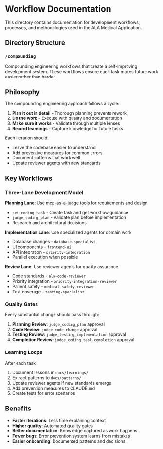 # Workflow Documentation

This directory contains documentation for development workflows, processes, and methodologies used in the ALA Medical Application.

## Directory Structure

### `/compounding`
Compounding engineering workflows that create a self-improving development system. These workflows ensure each task makes future work easier rather than harder.

## Philosophy

The compounding engineering approach follows a cycle:
1. **Plan it out in detail** - Thorough planning prevents rework
2. **Do the work** - Execute with quality and documentation
3. **Make sure it works** - Validate through multiple lenses
4. **Record learnings** - Capture knowledge for future tasks

Each iteration should:
- Leave the codebase easier to understand
- Add preventive measures for common errors
- Document patterns that work well
- Update reviewer agents with new standards

## Key Workflows

### Three-Lane Development Model

**Planning Lane**: Use mcp-as-a-judge tools for requirements and design
- `set_coding_task` - Create task and get workflow guidance
- `judge_coding_plan` - Validate plan before implementation
- Research and architectural decisions

**Implementation Lane**: Use specialized agents for domain work
- Database changes - `database-specialist`
- UI components - `frontend-ui`
- API integration - `priority-integration`
- Parallel execution when possible

**Review Lane**: Use reviewer agents for quality assurance
- Code standards - `ala-code-reviewer`
- Priority integration - `priority-integration-reviewer`
- Patient safety - `medical-safety-reviewer`
- Test coverage - `testing-specialist`

### Quality Gates

Every substantial change should pass through:
1. **Planning Review**: `judge_coding_plan` approval
2. **Code Review**: `judge_code_change` approval
3. **Testing Review**: `judge_testing_implementation` approval
4. **Completion Review**: `judge_coding_task_completion` approval

### Learning Loops

After each task:
1. Document lessons in `docs/learnings/`
2. Extract patterns to `docs/patterns/`
3. Update reviewer agents if new standards emerge
4. Add prevention measures to CLAUDE.md
5. Create tests for error scenarios

## Benefits

- **Faster iterations**: Less time explaining context
- **Higher quality**: Automated quality gates
- **Better documentation**: Knowledge captured as work happens
- **Fewer bugs**: Error prevention system learns from mistakes
- **Easier onboarding**: Documented patterns and decisions
